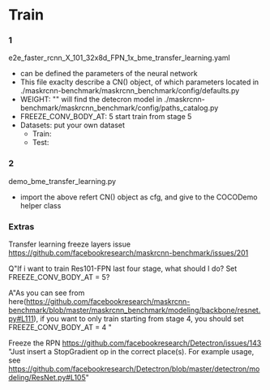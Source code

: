 # Train

### 1
e2e_faster_rcnn_X_101_32x8d_FPN_1x_bme_transfer_learning.yaml
  - can be defined the parameters of the neural network
  - This file exaclty describe a CN() object, of which parameters located in ./maskrcnn-benchmark/maskrcnn_benchmark/config/defaults.py
  - WEIGHT: "" will find the detecron model in ./maskrcnn-benchmark/maskrcnn_benchmark/config/paths_catalog.py
  - FREEZE_CONV_BODY_AT: 5 start train from stage 5
  - Datasets: put your own dataset
    - Train:
    - Test: 
  
### 2
demo_bme_transfer_learning.py
  - import the above refert CN() object as cfg, and give to the COCODemo helper class
  
  
  
### Extras
  Transfer learning freeze layers issue
  https://github.com/facebookresearch/maskrcnn-benchmark/issues/201
  
  Q"If i want to train Res101-FPN last four stage, what should I do? Set FREEZE_CONV_BODY_AT = 5?
  
  A"As you can see from here(https://github.com/facebookresearch/maskrcnn-benchmark/blob/master/maskrcnn_benchmark/modeling/backbone/resnet.py#L111),
    if you want to only train starting from stage 4, you should set FREEZE_CONV_BODY_AT = 4 "
    
    
  Freeze the RPN
  https://github.com/facebookresearch/Detectron/issues/143
  "Just insert a StopGradient op in the correct place(s). For example usage, see https://github.com/facebookresearch/Detectron/blob/master/detectron/modeling/ResNet.py#L105"
